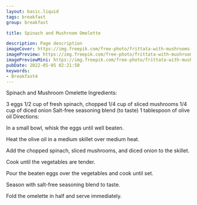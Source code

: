```yaml
---
layout: basic.liquid
tags: breakfast
group: breakfast

title: Spinach and Mushroom Omelette

description: Page description
imageCover: https://img.freepik.com/free-photo/frittata-with-mushrooms-zucchini-cheese_2829-8507.jpg?w=740&t=st=1677097852~exp=1677098452~hmac=0c9eacf3f9273020c47009cd2bf54b0a4f8f96d61eac6340217824c2bb42f21e
imagePreview: https://img.freepik.com/free-photo/frittata-with-mushrooms-zucchini-cheese_2829-8507.jpg?w=740&t=st=1677097852~exp=1677098452~hmac=0c9eacf3f9273020c47009cd2bf54b0a4f8f96d61eac6340217824c2bb42f21e
imagePreviewMini: https://img.freepik.com/free-photo/frittata-with-mushrooms-zucchini-cheese_2829-8507.jpg?w=740&t=st=1677097852~exp=1677098452~hmac=0c9eacf3f9273020c47009cd2bf54b0a4f8f96d61eac6340217824c2bb42f21e
pubDate: 2022-05-05 02:21:50
keywords:
- Breakfast4
---
```


Spinach and Mushroom Omelette
Ingredients:

3 eggs
1/2 cup of fresh spinach, chopped
1/4 cup of sliced mushrooms
1/4 cup of diced onion
Salt-free seasoning blend (to taste)
1 tablespoon of olive oil
Directions:

In a small bowl, whisk the eggs until well beaten.

Heat the olive oil in a medium skillet over medium heat.

Add the chopped spinach, sliced mushrooms, and diced onion to the skillet.

Cook until the vegetables are tender.

Pour the beaten eggs over the vegetables and cook until set.

Season with salt-free seasoning blend to taste.

Fold the omelette in half and serve immediately.

